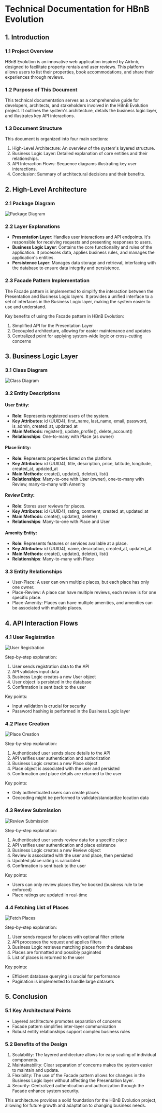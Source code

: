 # Technical Documentation for HBnB Evolution

## 1. Introduction

### 1.1 Project Overview

HBnB Evolution is an innovative web application inspired by Airbnb, designed to facilitate property rentals and user reviews. This platform allows users to list their properties, book accommodations, and share their experiences through reviews.

### 1.2 Purpose of This Document

This technical documentation serves as a comprehensive guide for developers, architects, and stakeholders involved in the HBnB Evolution project. It outlines the system's architecture, details the business logic layer, and illustrates key API interactions.

### 1.3 Document Structure

This document is organized into four main sections:
1. High-Level Architecture: An overview of the system's layered structure.
2. Business Logic Layer: Detailed explanation of core entities and their relationships.
3. API Interaction Flows: Sequence diagrams illustrating key user interactions.
4. Conclusion: Summary of architectural decisions and their benefits.

## 2. High-Level Architecture

### 2.1 Package Diagram

![Package Diagram](package-diagramme.png)

### 2.2 Layer Explanations

- **Presentation Layer**: Handles user interactions and API endpoints. It's responsible for receiving requests and presenting responses to users.
- **Business Logic Layer**: Contains the core functionality and rules of the application. It processes data, applies business rules, and manages the application's entities.
- **Persistence Layer**: Manages data storage and retrieval, interfacing with the database to ensure data integrity and persistence.

### 2.3 Facade Pattern Implementation

The Facade pattern is implemented to simplify the interaction between the Presentation and Business Logic layers. It provides a unified interface to a set of interfaces in the Business Logic layer, making the system easier to use and understand.

Key benefits of using the Facade pattern in HBnB Evolution:
1. Simplified API for the Presentation Layer
2. Decoupled architecture, allowing for easier maintenance and updates
3. Centralized point for applying system-wide logic or cross-cutting concerns

## 3. Business Logic Layer

### 3.1 Class Diagram

![Class Diagram](class-diagram.png)

### 3.2 Entity Descriptions

#### User Entity:
- **Role**: Represents registered users of the system.
- **Key Attributes**: id (UUID4), first_name, last_name, email, password, is_admin, created_at, updated_at
- **Main Methods**: register(), update_profile(), delete_account()
- **Relationships**: One-to-many with Place (as owner)

#### Place Entity:
- **Role**: Represents properties listed on the platform.
- **Key Attributes**: id (UUID4), title, description, price, latitude, longitude, created_at, updated_at
- **Main Methods**: create(), update(), delete(), list()
- **Relationships**: Many-to-one with User (owner), one-to-many with Review, many-to-many with Amenity

#### Review Entity:
- **Role**: Stores user reviews for places.
- **Key Attributes**: id (UUID4), rating, comment, created_at, updated_at
- **Main Methods**: create(), update(), delete()
- **Relationships**: Many-to-one with Place and User

#### Amenity Entity:
- **Role**: Represents features or services available at a place.
- **Key Attributes**: id (UUID4), name, description, created_at, updated_at
- **Main Methods**: create(), update(), delete(), list()
- **Relationships**: Many-to-many with Place

### 3.3 Entity Relationships
- User-Place: A user can own multiple places, but each place has only one owner.
- Place-Review: A place can have multiple reviews, each review is for one specific place.
- Place-Amenity: Places can have multiple amenities, and amenities can be associated with multiple places.

## 4. API Interaction Flows

### 4.1 User Registration

![User Registration](user-registration.png)

Step-by-step explanation:
1. User sends registration data to the API
2. API validates input data
3. Business Logic creates a new User object
4. User object is persisted in the database
5. Confirmation is sent back to the user

Key points:
- Input validation is crucial for security
- Password hashing is performed in the Business Logic layer

### 4.2 Place Creation

![Place Creation](place-cration.png)

Step-by-step explanation:
1. Authenticated user sends place details to the API
2. API verifies user authentication and authorization
3. Business Logic creates a new Place object
4. Place object is associated with the user and persisted
5. Confirmation and place details are returned to the user

Key points:
- Only authenticated users can create places
- Geocoding might be performed to validate/standardize location data

### 4.3 Review Submission

![Review Submission](review-submission.png)

Step-by-step explanation:
1. Authenticated user sends review data for a specific place
2. API verifies user authentication and place existence
3. Business Logic creates a new Review object
4. Review is associated with the user and place, then persisted
5. Updated place rating is calculated
6. Confirmation is sent back to the user

Key points:
- Users can only review places they've booked (business rule to be enforced)
- Place ratings are updated in real-time

### 4.4 Fetching List of Places

![Fetch Places](Fetch-list_of_place.png)

Step-by-step explanation:
1. User sends request for places with optional filter criteria
2. API processes the request and applies filters
3. Business Logic retrieves matching places from the database
4. Places are formatted and possibly paginated
5. List of places is returned to the user

Key points:
- Efficient database querying is crucial for performance
- Pagination is implemented to handle large datasets

## 5. Conclusion

### 5.1 Key Architectural Points
- Layered architecture promotes separation of concerns
- Facade pattern simplifies inter-layer communication
- Robust entity relationships support complex business rules

### 5.2 Benefits of the Design
1. Scalability: The layered architecture allows for easy scaling of individual components.
2. Maintainability: Clear separation of concerns makes the system easier to maintain and update.
3. Flexibility: The use of the Facade pattern allows for changes in the Business Logic layer without affecting the Presentation layer.
4. Security: Centralized authentication and authorization through the Facade enhance system security.

This architecture provides a solid foundation for the HBnB Evolution project, allowing for future growth and adaptation to changing business needs.
